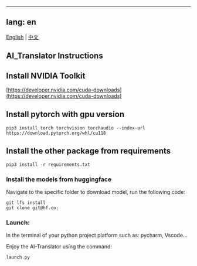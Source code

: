 

---
lang: en
---
[English](README.md) | [中文](README_CN.md)

## AI_Translator Instructions

## Install NVIDIA Toolkit

[https://developer.nvidia.com/cuda-downloads](https://developer.nvidia.com/cuda-downloads)

## Install pytorch with gpu version

```
pip3 install torch torchvision torchaudio --index-url https://download.pytorch.org/whl/cu118
```

## Install the other package from requirements

```
pip3 install -r requirements.txt
```

### **Install the models from huggingface**

Navigate to the specific folder to download model, run the following code:

```
git lfs install
git clone git@hf.co:
```

### **Launch:**

In the terminal of your python project platform such as: pycharm, Vscode...

Enjoy the AI-Translator using the command:

``launch.py``
